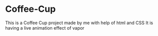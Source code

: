 # Coffee-Cup
This is a Coffee Cup project made by me with help of html and CSS It is having a live animation effect of vapor 
